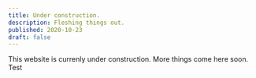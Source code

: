 ```yaml
---
title: Under construction.
description: Fleshing things out.
published: 2020-10-23
draft: false
---
```


This website is currenly under construction. More things come here soon.
Test